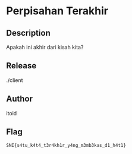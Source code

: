 # Perpisahan Terakhir

## Description
Apakah ini akhir dari kisah kita?

## Release
./client

## Author
itoid

## Flag
`SNI{s4tu_k4t4_t3r4kh1r_y4ng_m3mb3kas_d1_h4t1}`

